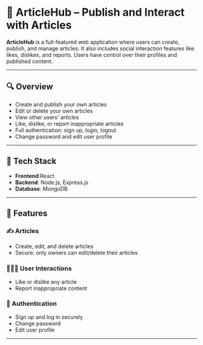# 📝 ArticleHub – Publish and Interact with Articles

**ArticleHub** is a full-featured web application where users can create, publish, and manage articles. 
It also includes social interaction features like likes, dislikes, and reports. Users have control over their profiles and published content.

---

## 🔍 Overview

- Create and publish your own articles  
- Edit or delete your own articles  
- View other users' articles  
- Like, dislike, or report inappropriate articles  
- Full authentication: sign up, login, logout  
- Change password and edit user profile  

---

## 🔧 Tech Stack

- **Frontend**:React
- **Backend**: Node.js, Express.js  
- **Database**: MongoDB  
---

## 🚀 Features

### ✍️ Articles
- Create, edit, and delete articles
- Secure: only owners can edit/delete their articles

### 🧑‍🤝‍🧑 User Interactions
- Like or dislike any article
- Report inappropriate content

### 🔐 Authentication
- Sign up and log in securely
- Change password
- Edit user profile

---
